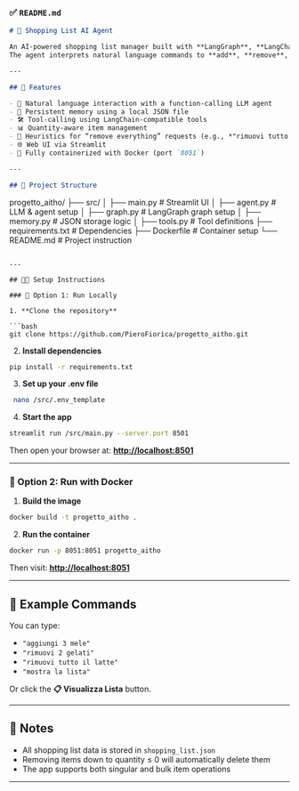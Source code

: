### ✅ `README.md`

```markdown
# 🛒 Shopping List AI Agent

An AI-powered shopping list manager built with **LangGraph**, **LangChain**, and **Streamlit**.  
The agent interprets natural language commands to **add**, **remove**, and **view** items with quantities in a persistent `.json` file.

---

## 🚀 Features

- 💬 Natural language interaction with a function-calling LLM agent
- 🔁 Persistent memory using a local JSON file
- 🛠️ Tool-calling using LangChain-compatible tools
- 📊 Quantity-aware item management
- 🧠 Heuristics for “remove everything” requests (e.g., *"rimuovi tutto il latte"*)
- 🌐 Web UI via Streamlit
- 🐳 Fully containerized with Docker (port `8051`)

---

## 📁 Project Structure

```

progetto_aitho/
├── src/
│   ├── main.py         # Streamlit UI
│   ├── agent.py        # LLM & agent setup
│   ├── graph.py        # LangGraph graph setup
│   ├── memory.py       # JSON storage logic
│   ├── tools.py        # Tool definitions
├── requirements.txt    # Dependencies
├── Dockerfile          # Container setup
└── README.md           # Project instruction

```

---

## 🧑‍💻 Setup Instructions

### 🔧 Option 1: Run Locally

1. **Clone the repository**

```bash
git clone https://github.com/PieroFiorica/progetto_aitho.git
````

2. **Install dependencies**

```bash
pip install -r requirements.txt
```

3. **Set up your .env file**

```bash
 nano /src/.env_template
```

4. **Start the app**

```bash
streamlit run /src/main.py --server.port 8501
```

Then open your browser at:
**[http://localhost:8501](http://localhost:8501)**

---

### 🐳 Option 2: Run with Docker

1. **Build the image**

```bash
docker build -t progetto_aitho .
```

2. **Run the container**

```bash
docker run -p 8051:8051 progetto_aitho 
```

Then visit:
**[http://localhost:8051](http://localhost:8051)**

---

## 🧠 Example Commands

You can type:

* `"aggiungi 3 mele"`
* `"rimuovi 2 gelati"`
* `"rimuovi tutto il latte"`
* `"mostra la lista"`

Or click the **📋 Visualizza Lista** button.

---

## 📝 Notes

* All shopping list data is stored in `shopping_list.json`
* Removing items down to quantity ≤ 0 will automatically delete them
* The app supports both singular and bulk item operations

---
